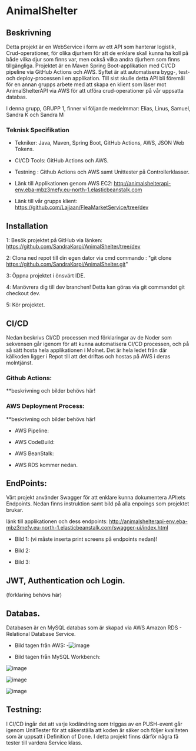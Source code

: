 # AnimalShelter

## Beskrivning
Detta projekt är en WebService i form av ett API som hanterar logistik, Crud-operationer, för olika djurhem för att de enklare skall kunna ha koll på både vilka djur som finns var, men också vilka andra djurhem som finns tillgängliga.
Projektet är en Maven Spring Boot-applikation med CI/CD pipeline via GitHub Actions och AWS. Syftet är att automatisera bygg-, test- och deploy-processen i en applikation.
Till sist skulle detta API bli föremål för en annan grupps arbete med att skapa en klient som läser mot AnimalShelterAPI via AWS för att utföra crud-operationer på vår uppsatta databas.

I denna grupp, GRUPP 1, finner vi följande medelmmar:
Elias, Linus, Samuel, Sandra K och Sandra M

### Teknisk Specifikation
- Tekniker: Java, Maven, Spring Boot, GitHub Actions, AWS, JSON Web Tokens.
- CI/CD Tools: GitHub Actions och AWS.
- Testning : Github Actions och AWS samt Unittester på Controllerklasser.

- Länk till Applikationen genom AWS EC2: http://animalshelterapi-env.eba-mbz3mefy.eu-north-1.elasticbeanstalk.com

- Länk till vår grupps klient: https://github.com/Lajjaan/FleaMarketService/tree/dev

## Installation
1: Besök projektet på GitHub via länken: https://github.com/SandraKorpi/AnimalShelter/tree/dev

2: Clona ned repot till din egen dator via cmd commando : "git clone https://github.com/SandraKorpi/AnimalShelter.git"

3: Öppna projektet i önsvärt IDE.

4: Manövrera dig till dev branchen! Detta kan göras via git commandot git checkout dev.

5: Kör projektet.


## CI/CD
Nedan beskrivs CI/CD processen med förklaringar av de Noder som sekvensen går igenom för att kunna automatisera CI/CD processen, och på så sätt hosta hela applikationen i Molnet. Det är hela ledet från där källkoden ligger i Repot till att det driftas och hostas på AWS i deras molntjänst.

### Github Actions:

**beskrivning och bilder behövs här!

### AWS Deployment Process:
**beskrivning och bilder behövs här!
- AWS Pipeline:

- AWS CodeBuild:


- AWS BeanStalk:


- AWS RDS kommer nedan.


## EndPoints:
Vårt projekt använder Swagger för att enklare kunna dokumentera API:ets Endpoints. Nedan finns instruktion samt bild på alla enpoings som projektet brukar.

  länk till applikationen och dess endpoints:  http://animalshelterapi-env.eba-mbz3mefy.eu-north-1.elasticbeanstalk.com/swagger-ui/index.html

- Bild 1: (vi måste inserta print screens på endpoints nedan)!

- Bild 2:

- Bild 3:

## JWT, Authentication och Login.
(förklaring behövs här)

## Databas.
Databasen är en MySQL databas som är skapad via AWS Amazon RDS - Relational Database Service.

- Bild tagen från AWS:
-![image](https://github.com/user-attachments/assets/6098c403-88ac-43ee-92ab-b66258624e11)

- Bild tagen från MySQL Workbench:

 ![image](https://github.com/user-attachments/assets/d2bfc7f1-a6a4-425c-9929-7636163e3a0e)

![image](https://github.com/user-attachments/assets/3cb667d0-933a-4994-a448-93a377cd9f89)

![image](https://github.com/user-attachments/assets/1429594f-520b-42fb-a85c-c2f03cac353c)


## Testning:
I CI/CD ingår det att varje kodändring som triggas av en PUSH-event går igenom UnitTester för att säkerställa att koden är säker och följer kvaliteten som är uppsatt i Definition of Done. I detta projekt finns därför några få tester till vardera Service klass.

